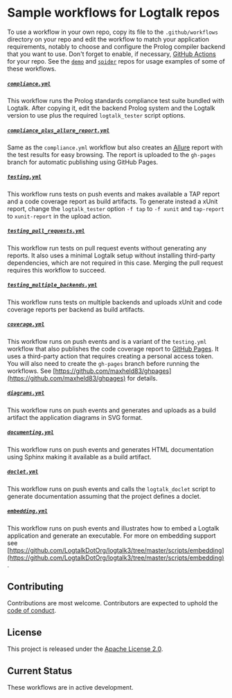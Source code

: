 # Sample workflows for Logtalk repos

To use a workflow in your own repo, copy its file to the `.github/workflows` directory on your repo and edit the workflow to match your application requirements, notably to choose and configure the Prolog compiler backend that you want to use. Don't forget to enable, if necessary, [GitHub Actions](https://help.github.com/en/github/automating-your-workflow-with-github-actions/about-github-actions) for your repo. See the [`demo`](https://github.com/logtalk-actions/demo) and [`spider`](https://github.com/logtalk-actions/spider) repos for usage examples of some of these workflows.

##### [`compliance.yml`](compliance.yml)

This workflow runs the Prolog standards compliance test suite bundled with Logtalk. After copying it, edit the backend Prolog system and the Logtalk version to use plus the required `logtalk_tester` script options.

##### [`compliance_plus_allure_report.yml`](compliance_plus_allure_report.yml)

Same as the `compliance.yml` workflow but also creates an [Allure](http://allure.qatools.ru) report with the test results for easy browsing. The report is uploaded to the `gh-pages` branch for automatic publishing using GitHub Pages.

##### [`testing.yml`](testing.yml)

This workflow runs tests on push events and makes available a TAP report and a code coverage report as build artifacts. To generate instead a xUnit report, change the `logtalk_tester` option `-f tap` to `-f xunit` and `tap-report` to `xunit-report` in the upload action.

##### [`testing_pull_requests.yml`](testing_pull_requests.yml)

This workflow run tests on pull request events without generating any reports. It also uses a minimal Logtalk setup without installing third-party dependencies, which are not required in this case. Merging the pull request requires this workflow to succeed.

##### [`testing_multiple_backends.yml`](testing_multiple_backends.yml)

This workflow runs tests on multiple backends and uploads xUnit and code coverage reports per backend as build artifacts.

##### [`coverage.yml`](coverage.yml)

This workflow runs on push events and is a variant of the `testing.yml` workflow that also publishes the code coverage report to [GitHub Pages](https://pages.github.com/). It uses a third-party action that requires creating a personal access token. You will also need to create the `gh-pages` branch before running the workflows. See [https://github.com/maxheld83/ghpages](https://github.com/maxheld83/ghpages) for details.

##### [`diagrams.yml`](diagrams.yml)

This workflow runs on push events and generates and uploads as a build artifact the application diagrams in SVG format.

##### [`documenting.yml`](documenting.yml)

This workflow runs on push events and generates HTML documentation using Sphinx making it available as a build artifact.

##### [`doclet.yml`](doclet.yml)

This workflow runs on push events and calls the `logtalk_doclet` script to generate documentation assuming that the project defines a doclet.

##### [`embedding.yml`](embedding.yml)

This workflow runs on push events and illustrates how to embed a Logtalk application and generate an executable. For more on embedding support see [https://github.com/LogtalkDotOrg/logtalk3/tree/master/scripts/embedding](https://github.com/LogtalkDotOrg/logtalk3/tree/master/scripts/embedding).

## Contributing

Contributions are most welcome. Contributors are expected to uphold the [code of conduct](CODE_OF_CONDUCT.md).

## License

This project is released under the [Apache License 2.0](LICENSE).

## Current Status

These workflows are in active development.
